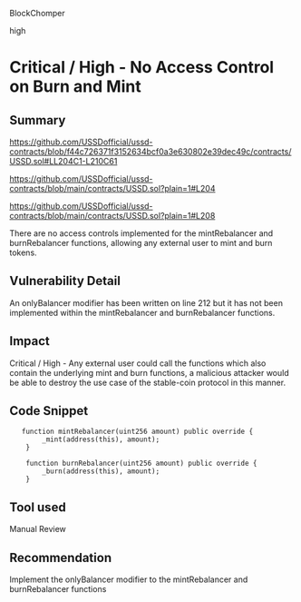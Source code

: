 BlockChomper

high

# Critical / High - No Access Control on Burn and Mint

## Summary

https://github.com/USSDofficial/ussd-contracts/blob/f44c726371f3152634bcf0a3e630802e39dec49c/contracts/USSD.sol#LL204C1-L210C61

https://github.com/USSDofficial/ussd-contracts/blob/main/contracts/USSD.sol?plain=1#L204

https://github.com/USSDofficial/ussd-contracts/blob/main/contracts/USSD.sol?plain=1#L208

There are no access controls implemented for the mintRebalancer and burnRebalancer functions, allowing any external user to mint and burn tokens.

## Vulnerability Detail

An onlyBalancer modifier has been written on line 212 but it has not been implemented within the mintRebalancer and burnRebalancer functions. 

## Impact

Critical / High - Any external user could call the functions which also contain the underlying mint and burn functions, a malicious attacker would be able to destroy the use case of the stable-coin protocol in this manner.

## Code Snippet

```solidity
   function mintRebalancer(uint256 amount) public override {
        _mint(address(this), amount);
    }

    function burnRebalancer(uint256 amount) public override {
        _burn(address(this), amount);
    }
```

## Tool used

Manual Review

## Recommendation

Implement the onlyBalancer modifier to the mintRebalancer and burnRebalancer functions
